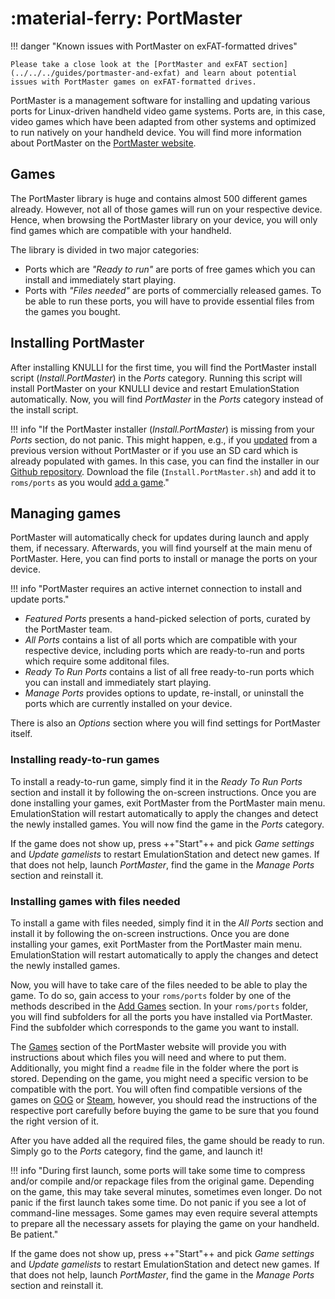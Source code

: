 # :material-ferry: PortMaster

!!! danger "Known issues with PortMaster on exFAT-formatted drives"

    Please take a close look at the [PortMaster and exFAT section](../../../guides/portmaster-and-exfat) and learn about potential issues with PortMaster games on exFAT-formatted drives.

PortMaster is a management software for installing and updating various ports for Linux-driven handheld video game systems. Ports are, in this case, video games which have been adapted from other systems and optimized to run natively on your handheld device. You will find more information about PortMaster on the [PortMaster website](https://portmaster.games).

## Games

The PortMaster library is huge and contains almost 500 different games already. However, not all of those games will run on your respective device. Hence, when browsing the PortMaster library on your device, you will only find games which are compatible with your handheld.

The library is divided in two major categories:

* Ports which are *"Ready to run"* are ports of free games which you can install and immediately start playing.
* Ports with *"Files needed"* are ports of commercially released games. To be able to run these ports, you will have to provide essential files from the games you bought.

## Installing PortMaster

After installing KNULLI for the first time, you will find the PortMaster install script (*Install.PortMaster*) in the *Ports* category. Running this script will install PortMaster on your KNULLI device and restart EmulationStation automatically. Now, you will find *PortMaster* in the *Ports* category instead of the install script.

!!! info "If the PortMaster installer (*Install.PortMaster*) is missing from your *Ports* section, do not panic. This might happen, e.g., if you [updated](../../play/update) from a previous version without PortMaster or if you use an SD card which is already populated with games. In this case, you can find the installer in our [Github repository](https://github.com/knulli-cfw/distribution/blob/knulli-main/board/batocera/allwinner/h700/fsoverlay/usr/share/batocera/datainit/roms/ports/Install.PortMaster.sh). Download the file (`Install.PortMaster.sh`) and add it to `roms/ports` as you would [add a game](../../play/add-games)."

## Managing games

PortMaster will automatically check for updates during launch and apply them, if necessary. Afterwards, you will find yourself at the main menu of PortMaster. Here, you can find ports to install or manage the ports on your device.

!!! info "PortMaster requires an active internet connection to install and update ports."

* *Featured Ports* presents a hand-picked selection of ports, curated by the PortMaster team.
* *All Ports* contains a list of all ports which are compatible with your respective device, including ports which are ready-to-run and ports which require some additonal files.
* *Ready To Run Ports* contains a list of all free ready-to-run ports which you can install and immediately start playing.
* *Manage Ports* provides options to update, re-install, or uninstall the ports which are currently installed on your device.

There is also an *Options* section where you will find settings for PortMaster itself.

### Installing ready-to-run games

To install a ready-to-run game, simply find it in the *Ready To Run Ports* section and install it by following the on-screen instructions. Once you are done installing your games, exit PortMaster from the PortMaster main menu. EmulationStation will restart automatically to apply the changes and detect the newly installed games. You will now find the game in the *Ports* category.

If the game does not show up, press ++"Start"++ and pick *Game settings* and *Update gamelists* to restart EmulationStation and detect new games. If that does not help, launch *PortMaster*, find the game in the *Manage Ports* section and reinstall it.

### Installing games with files needed

To install a game with files needed, simply find it in the *All Ports* section and install it by following the on-screen instructions. Once you are done installing your games, exit PortMaster from the PortMaster main menu. EmulationStation will restart automatically to apply the changes and detect the newly installed games.

Now, you will have to take care of the files needed to be able to play the game. To do so, gain access to your `roms/ports` folder by one of the methods described in the [Add Games](../../play/add-games) section. In your `roms/ports` folder, you will find subfolders for all the ports you have installed via PortMaster. Find the subfolder which corresponds to the game you want to install.

The [Games](https://portmaster.games/games.html) section of the PortMaster website will provide you with instructions about which files you will need and where to put them. Additionally, you might find a `readme` file in the folder where the port is stored. Depending on the game, you might need a specific version to be compatible with the port. You will often find compatible versions of the games on [GOG](https://gog.com) or [Steam](https://store.steampowered.com), however, you should read the instructions of the respective port carefully before buying the game to be sure that you found the right version of it.

After you have added all the required files, the game should be ready to run. Simply go to the *Ports* category, find the game, and launch it!

!!! info "During first launch, some ports will take some time to compress and/or compile and/or repackage files from the original game. Depending on the game, this may take several minutes, sometimes even longer. Do not panic if the first launch takes some time. Do not panic if you see a lot of command-line messages. Some games may even require several attempts to prepare all the necessary assets for playing the game on your handheld. Be patient."

If the game does not show up, press ++"Start"++ and pick *Game settings* and *Update gamelists* to restart EmulationStation and detect new games. If that does not help, launch *PortMaster*, find the game in the *Manage Ports* section and reinstall it.
